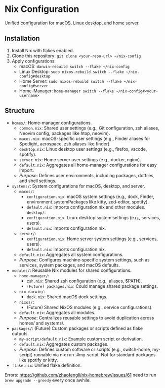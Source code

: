 # Nix Configuration

Unified configuration for macOS, Linux desktop, and home server.

## Installation
1. Install Nix with flakes enabled.
2. Clone this repository: `git clone <your-repo-url> ~/nix-config`
3. Apply configurations:
   - macOS: `darwin-rebuild switch --flake ~/nix-config`
   - Linux Desktop: `sudo nixos-rebuild switch --flake ~/nix-config#desktop`
   - Home Server: `sudo nixos-rebuild switch --flake ~/nix-config#server`
   - Home-Manager: `home-manager switch --flake ~/nix-config#<your-username>`

## Structure
- `homes/`: Home-manager configurations.
  - `common.nix`: Shared user settings (e.g., Git configuration, zsh aliases, Neovim config, packages like htop, neovim).
  - `macos.nix`: macOS-specific user settings (e.g., Finder aliases for Spotlight, aerospace, zsh aliases like finder).
  - `desktop.nix`: Linux desktop user settings (e.g., firefox, vscode, spotify).
  - `server.nix`: Home server user settings (e.g., docker, nginx).
  - `default.nix`: Aggregates all home-manager configurations for easy import.
  - *Purpose*: Defines user environments, including packages, dotfiles, and shell settings.
- `systems/`: System configurations for macOS, desktop, and server.
  - `macos/`:
    - `configuration.nix`: macOS system settings (e.g., dock, Finder, environment.systemPackages like kitty, zed-editor, spotify).
    - `default.nix`: Imports configuration.nix and other modules.
  `desktop/`:
    - `configuration.nix`: Linux desktop system settings (e.g., services, users).
    - `default.nix`: Imports configuration.nix.
  - `server/`:
    - `configuration.nix`: Home server system settings (e.g., services, users).
    - `default.nix`: Imports configuration.nix.
  - `default.nix`: Aggregates all system configurations.
  - *Purpose*: Configures machine-specific system settings, such as services, system packages, and macOS defaults.
- `modules/`: Reusable Nix modules for shared configurations.
  - `home-manager/`:
    - `zsh.nix`: Shared zsh configuration (e.g., aliases, $PATH).
    - `(Future) packages.nix`: Could manage shared package settings.
  - `nix-darwin/`:
    - `dock.nix`: Shared macOS dock settings.
  - `nixos/`:
    - (Future) Shared NixOS modules (e.g., service configurations).
  - `default.nix`: Aggregates all modules.
  - *Purpose*: Centralizes reusable settings to avoid duplication across homes/ and systems/.
- `packages/`: (Future) Custom packages or scripts defined as flake outputs.
  - `my-script/default.nix`: Example custom script or derivation.
  - `default.nix`: Aggregates custom packages.
  - *Purpose*: Defines custom software or scripts (e.g., switch-home, my-script) runnable via nix run .#my-script. Not for standard packages like spotify or kitty.
- `flake.nix`: Unified flake definition.

Errors:
  https://github.com/zhaofengli/nix-homebrew/issues/61
  need to run `brew upgrade --greedy` every once awhile.
